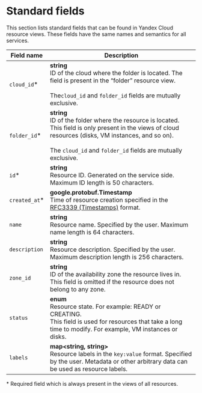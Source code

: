 # Standard fields

This section lists standard fields that can be found in Yandex Cloud resource views. These fields have the same names and semantics for all services.

| Field name | Description |
| ----- | ----- |
| `cloud_id`* | <b>string</b> <br/> ID of the cloud where the folder is located. The field is present in the <q>folder</q> resource view.<br/><br/>The`cloud_id` and `folder_id` fields are mutually exclusive. |
| `folder_id`* | <b>string</b> <br/> ID of the folder where the resource is located. This field is only present in the views of cloud resources (disks, VM instances, and so on).<br/><br/>The `cloud_id` and `folder_id` fields are mutually exclusive. |
| `id`* | <b>string</b> <br/> Resource ID. Generated on the service side. Maximum ID length is 50 characters. |
| `created_at`* | <b>google.protobuf.Timestamp</b> <br/> Time of resource creation specified in the [RFC3339 (Timestamps)](https://www.ietf.org/rfc/rfc3339.txt) format. |
| `name` | <b>string</b> <br/>Resource name. Specified by the user. Maximum name length is 64 characters. |
| `description` | <b>string</b> <br/> Resource description. Specified by the user. Maximum description length is 256 characters. |
| `zone_id` | <b>string</b> <br/> ID of the availability zone the resource lives in.<br/>This field is omitted if the resource does not belong to any zone. |
| `status` | <b>enum</b> <br/> Resource state. For example: READY or CREATING.<br/>This field is used for resources that take a long time to modify. For example, VM instances or disks. |
| `labels` | <b>map<string, string></b> <br/> Resource labels in the `` key:value `` format. Specified by the user. Metadata or other arbitrary data can be used as resource labels. |

\* Required field which is always present in the views of all resources.

